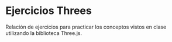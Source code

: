 # Ejercicios Threes

Relación de ejercicios para practicar los conceptos vistos en clase utilizando la biblioteca Three.js.
